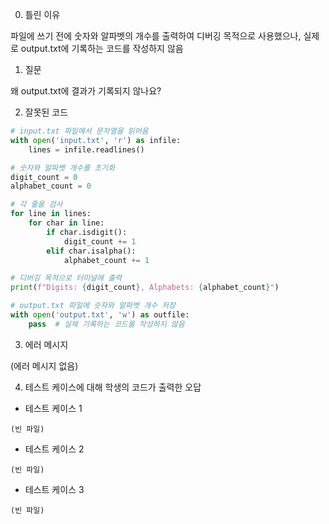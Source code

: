 0. 틀린 이유

파일에 쓰기 전에 숫자와 알파벳의 개수를 출력하여 디버깅 목적으로 사용했으나, 실제로 output.txt에 기록하는 코드를 작성하지 않음

1. 질문

왜 output.txt에 결과가 기록되지 않나요?

2. 잘못된 코드

```python
# input.txt 파일에서 문자열을 읽어옴
with open('input.txt', 'r') as infile:
    lines = infile.readlines()

# 숫자와 알파벳 개수를 초기화
digit_count = 0
alphabet_count = 0

# 각 줄을 검사
for line in lines:
    for char in line:
        if char.isdigit():
            digit_count += 1
        elif char.isalpha():
            alphabet_count += 1

# 디버깅 목적으로 터미널에 출력
print(f"Digits: {digit_count}, Alphabets: {alphabet_count}")

# output.txt 파일에 숫자와 알파벳 개수 저장
with open('output.txt', 'w') as outfile:
    pass  # 실제 기록하는 코드를 작성하지 않음
```

3. 에러 메시지

(에러 메시지 없음)

4. 테스트 케이스에 대해 학생의 코드가 출력한 오답

- 테스트 케이스 1

```
(빈 파일)
```

- 테스트 케이스 2

```
(빈 파일)
```

- 테스트 케이스 3

```
(빈 파일)
```